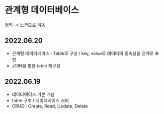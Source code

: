 # 관계형 데이터베이스

정리 -> [노션으로 이동](https://jjongyn.notion.site/Data-Base-9c0c579906a740728029234aa4873256)

## 2022.06.20
  * 관계형 데이터베이스 : Table로 구성 / key, value로 데이터의 종속성을 관계로 표현
  * JOIN을 통한 table 재구성

## 2022.06.19
  * 데이터베이스 기본 개념 
  * table 구조 / 데이터베이스 서버
  * CRUD : Create, Read, Update, Delete
